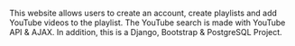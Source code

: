 This website allows users to create an account, create playlists and add YouTube videos to the playlist. The YouTube search is made
with YouTube API & AJAX. In addition, this is a Django, Bootstrap & PostgreSQL Project.
